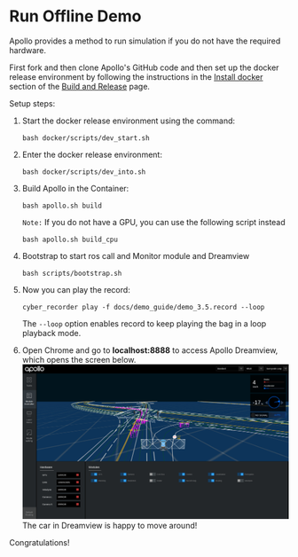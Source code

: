 # Run Offline Demo

Apollo provides a method to run simulation if you do not have the required
hardware.

First fork and then clone Apollo's GitHub code and then set up the docker release environment by following the instructions in the
[Install docker](https://github.com/ApolloAuto/apollo/blob/master/docs/howto/how_to_build_and_release.md#docker)
section of the
[Build and Release](https://github.com/ApolloAuto/apollo/blob/master/docs/howto/how_to_build_and_release.md)
page.

Setup steps:

1. Start the docker release environment using the command:

    ```
    bash docker/scripts/dev_start.sh
    ```

2. Enter the docker release environment:

    ```
    bash docker/scripts/dev_into.sh
    ```

3. Build Apollo in the Container:
    ```
    bash apollo.sh build
    ```
    `Note:` If you do not have a GPU, you can use the following script instead

    ```
    bash apollo.sh build_cpu
    ```
4. Bootstrap to start ros call and Monitor module and Dreamview
    ```
    bash scripts/bootstrap.sh
    ```

5. Now you can play the record:

    ```
    cyber_recorder play -f docs/demo_guide/demo_3.5.record --loop
    ```

    The `--loop` option enables record to keep playing the bag in a loop
    playback mode.

6. Open Chrome and go to **localhost:8888** to access Apollo Dreamview, which
   opens the screen below.
    ![](images/dv_trajectory.png)
   The car in Dreamview is happy to move around!

Congratulations!
